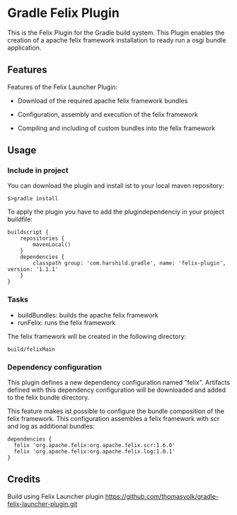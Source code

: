 Gradle Felix Plugin
============================

This is the Felix Plugin for the Gradle build system. This Plugin enables
the creation of a apache felix framework installation to ready run a osgi bundle
application.

Features
--------

Features of the Felix Launcher Plugin:

* Download of the required apache felix framework bundles

* Configuration, assembly and execution of the felix framework

* Compiling and including of custom bundles into the felix framework

Usage
-----
### Include in project ###

You can download the plugin and install ist to your local maven repository:

	$>gradle install

To apply the plugin you have to add the plugindependenciy in your project buildfile:

	buildscript {
	    repositories {
	        mavenLocal()
	    }
	    dependencies {
	        classpath group: 'com.harshild.gradle', name: 'felix-plugin', version: '1.1.1'
	    }
	}



### Tasks ###

 * buildBundles: builds the apache felix framework
 * runFelix: runs the felix framework

The felix framework will be created in the following directory:

	build/felixMain

### Dependency configuration ###

This plugin defines a new dependency configuration named "felix".
Artifacts defined with this dependency configuration will be downloaded and
added to the felix bundle directory.

This feature makes ist possible to configure the bundle composition of the
felix framework. This configuration assembles a felix framework with
scr and log as additional bundles:

	dependencies {
	  felix 'org.apache.felix:org.apache.felix.scr:1.6.0'
	  felix 'org.apache.felix:org.apache.felix.log:1.0.1'
	}

Credits
-----

Build using Felix Launcher plugin
 https://github.com/thomasvolk/gradle-felix-launcher-plugin.git
